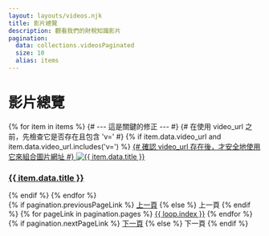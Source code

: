 ```yaml
---
layout: layouts/videos.njk
title: 影片總覽
description: 觀看我們的財稅知識影片
pagination:
  data: collections.videosPaginated
  size: 10
  alias: items
---
```

<h1>影片總覽</h1>
<div class="grid grid-cols-1 md:grid-cols-2 lg:grid-cols-3 gap-4">
  {% for item in items %}
    {# --- 這是關鍵的修正 --- #}
    {# 在使用 video_url 之前，先檢查它是否存在且包含 'v=' #}
    {% if item.data.video_url and item.data.video_url.includes('v=') %}
      <a href="{{ item.url }}" class="card" data-track="video:{{ item.data.title }}">
        {# 確認 video_url 存在後，才安全地使用它來組合圖片網址 #}
        <img src="https://img.youtube.com/vi/{{ item.data.video_url.split('v=')[1] }}/hqdefault.jpg" alt="{{ item.data.title }}" class="w-full h-48 object-cover">
        <div class="p-4">
          <h3 class="text-lg font-semibold">{{ item.data.title }}</h3>
        </div>
      </a>
    {% endif %}
  {% endfor %}
</div>

<div class="pagination">
  {% if pagination.previousPageLink %}
    <a href="{{ pagination.previousPageLink }}" class="pagination-button">上一頁</a>
  {% else %}
    <span class="pagination-button" disabled>上一頁</span>
  {% endif %}
  {% for pageLink in pagination.pages %}
    <a href="{{ pageLink }}" class="pagination-button {% if pageLink == pagination.hrefs.last %}bg-yellow-600{% endif %}">{{ loop.index }}</a>
  {% endfor %}
  {% if pagination.nextPageLink %}
    <a href="{{ pagination.nextPageLink }}" class="pagination-button">下一頁</a>
  {% else %}
    <span class="pagination-button" disabled>下一頁</span>
  {% endif %}
</div>